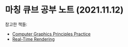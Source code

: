 # 마칭 큐브 공부 노트 (2021.11.12)

참고한 책들:
* [Computer Graphics Principles Practice](https://en.wikipedia.org/wiki/Computer_Graphics:_Principles_and_Practice)
* [Real-Time Rendering](https://www.realtimerendering.com/)

